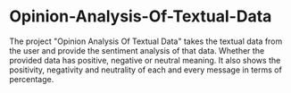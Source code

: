 # Opinion-Analysis-Of-Textual-Data
The project "Opinion Analysis Of Textual Data" takes the textual data from the user and provide the sentiment analysis of that data. Whether the provided data has positive, negative or neutral meaning. It also shows the positivity, negativity and neutrality of each and every message in terms of percentage.
